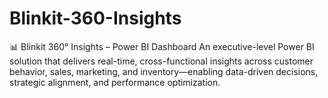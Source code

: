 # Blinkit-360-Insights
📊 Blinkit 360° Insights – Power BI Dashboard An executive-level Power BI solution that delivers real-time, cross-functional insights across customer behavior, sales, marketing, and inventory—enabling data-driven decisions, strategic alignment, and performance optimization.

